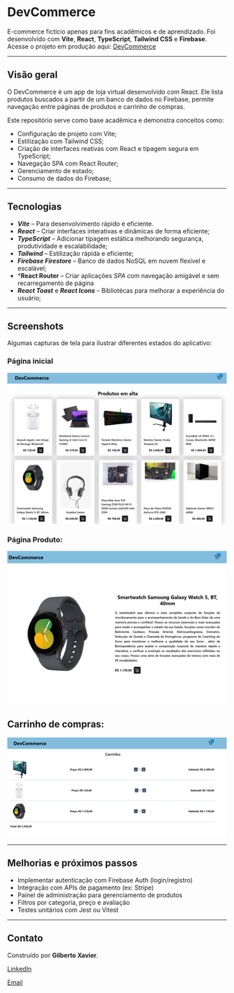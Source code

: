 # DevCommerce

 E-commerce fictício apenas para fins acadêmicos e de aprendizado.
 Foi desenvolvido com **Vite**, **React**, **TypeScript**, **Tailwind CSS** e **Firebase**.  
 Acesse o projeto em produção aqui: [DevCommerce](https://dev-commerce-dun.vercel.app/)

---

## Visão geral

O DevCommerce é um app de loja virtual desenvolvido com React. Ele lista produtos buscados a partir de um banco de dados no Firebase, permite navegação entre páginas de produtos e carrinho de compras.

Este repositório serve como base acadêmica e demonstra conceitos como:

- Configuração de projeto com Vite;
- Estilização com Tailwind CSS;
- Criação de interfaces reativas com React e tipagem segura em TypeScript;
- Navegação SPA com React Router;
- Gerenciamento de estado;
- Consumo de dados do Firebase;

---

## Tecnologias

- ***Vite*** – Para desenvolvimento rápido e eficiente.
- ***React*** – Criar interfaces interativas e dinâmicas de forma eficiente;
- ***TypeScript*** – Adicionar tipagem estática melhorando segurança, produtividade e escalabilidade;
- ***Tailwind*** – Estilização rápida e eficiente;
- ***Firebase Firestore*** – Banco de dados NoSQL em nuvem flexível e escalável;
- ***React Router** – Criar aplicações *SPA* com navegação amigável e sem recarregamento de página
- ***React Toast*** e ***React Icons*** – Bibliotécas para melhorar a experiência do usuário;
  
---

##  Screenshots

Algumas capturas de tela para ilustrar diferentes estados do aplicativo:


### Página inicial


![Página Inicial](./images/home.png)


### Página Produto:


![Produto](./images/produto.png)


## Carrinho de compras:


![Página Carrinho](./images/carrinho.png)



---

## Melhorias e próximos passos

- Implementar autenticação com Firebase Auth (login/registro)
- Integração com APIs de pagamento (ex: Stripe)
- Painel de administração para gerenciamento de produtos
- Filtros por categoria, preço e avaliação
- Testes unitários com Jest ou Vitest

---

##  Contato

Construído por **Gilberto Xavier**.

[LinkedIn](https://www.linkedin.com/in/gilbertosx/)

[Email](mailto:gilbertosxavier@live.com)
